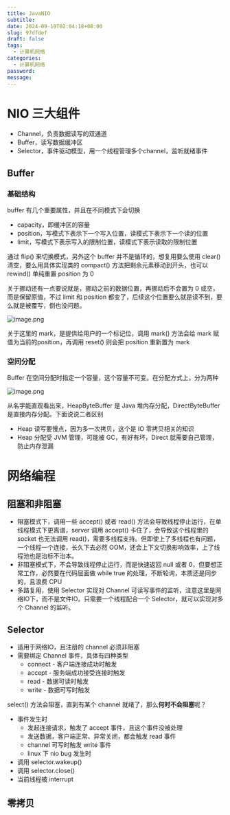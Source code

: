 ```yaml
---
title: JavaNIO
subtitle: 
date: 2024-09-19T02:04:18+08:00
slug: 97dfdef
draft: false
tags:
  - 计算机网络
categories:
  - 计算机网络
password: 
message:
---
```

# NIO 三大组件

- Channel，负责数据读写的双通道
- Buffer，读写数据缓冲区
- Selector，事件驱动模型，用一个线程管理多个channel，监听就绪事件

## Buffer

### 基础结构

buffer 有几个重要属性，并且在不同模式下会切换

- capacity，即缓冲区的容量
- position，写模式下表示下一个写入位置，读模式下表示下一个读的位置
- limit，写模式下表示写入的限制位置，读模式下表示读取的限制位置

通过 flip() 来切换模式，另外这个 buffer 并不是循环的，想复用要么使用 clear() 清空，要么用具体实现类的 compact() 方法把剩余元素移动到开头，也可以 rewind() 单纯重置 position 为 0

关于挪动还有一点要说就是，挪动之前的数据位置，再挪动后不会置为 0 或空，而是保留原值，不过 limit 和 position 都变了，后续这个位置要么就是读不到，要么就是被覆写，倒也没问题。

![image.png](https://obsidian-img-1300316500.cos.ap-shanghai.myqcloud.com/cattail/obsidian/pic/202409192117728.png)

关于这里的 mark，是提供给用户的一个标记位，调用 mark() 方法会给 mark 赋值为当前的position，再调用 reset() 则会把 position 重新置为 mark

### 空间分配

Buffer 在空间分配时指定一个容量，这个容量不可变。在分配方式上，分为两种

![image.png](https://obsidian-img-1300316500.cos.ap-shanghai.myqcloud.com/cattail/obsidian/pic/202409192136652.png)

从名字能直观看出来，HeapByteBuffer 是 Java 堆内存分配，DirectByteBuffer 是直接内存分配。下面说说二者区别

- Heap 读写要慢点，因为多一次拷贝，这个是 IO 零拷贝相关的知识
- Heap 分配受 JVM 管理，可能被 GC，有好有坏，Direct 就需要自己管理，防止内存泄漏

# 网络编程

## 阻塞和非阻塞

- 阻塞模式下，调用一些 accept() 或者 read() 方法会导致线程停止运行，在单线程模式下更离谱，server 调用 accept() 卡住了，会导致这个线程里的 socket 也无法调用 read()，需要多线程支持。但即使上了多线程也有问题，一个线程一个连接，长久下去必然 OOM，还会上下文切换影响效率，上了线程池也是治标不治本。
- 非阻塞模式下，不会导致线程停止运行，而是快速返回 null 或者 0，但要想正常工作，必然要在代码层面做 while true 的处理，不断轮询，本质还是同步的，且浪费 CPU
- 多路复用，使用 Selector 实现对 Channel 可读写事件的监听，注意这里是网络IO下，而不是文件IO。只需要一个线程配合一个 Selector，就可以实现对多个 Channel 的监听。

## Selector

- 适用于网络IO，且注册的 channel 必须非阻塞
- 需要绑定 Channel 事件，具体有四种类型
	- connect - 客户端连接成功时触发
	- accept - 服务端成功接受连接时触发
	- read - 数据可读时触发
	- write - 数据可写时触发

select() 方法会阻塞，直到有某个 channel 就绪了，那么**何时不会阻塞**呢？

- 事件发生时
	- 发起连接请求，触发了 accept 事件，且这个事件没被处理
	- 发送数据，客户端正常、异常关闭，都会触发 read 事件
	- channel 可写时触发 write 事件
	- linux 下 nio bug 发生时
- 调用 selector.wakeup()
- 调用 selector.close()
- 当前线程被 interrupt

## 零拷贝

